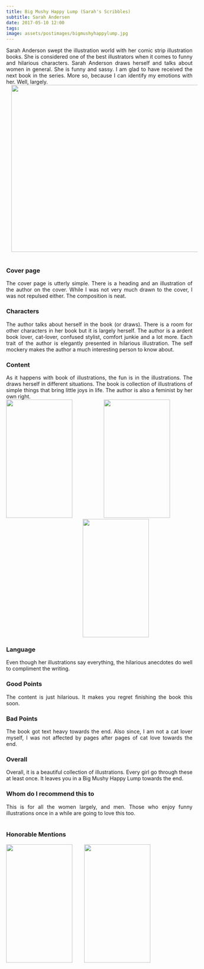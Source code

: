 ```yaml
---
title: Big Mushy Happy Lump (Sarah's Scribbles)
subtitle: Sarah Andersen
date: 2017-05-10 12:00
tags: 
image: assets/postimages/bigmushyhappylump.jpg
---
```


<div dir="ltr" style="text-align: left;" trbidi="on">
<div style="text-align: justify;">
Sarah Anderson swept the illustration world with her comic strip illustration books. She is considered one of the best illustrators when it comes to funny and hilarious characters. Sarah Anderson draws herself and talks about women in general. She is funny and sassy. I am glad to have received the next book in the series. More so, because I can identify my emotions with her. Well, largely.<br />
<div class="separator" style="clear: both; text-align: center;">
<a href="https://4.bp.blogspot.com/-XAaGmXVH9Rc/WKVkxG2sr6I/AAAAAAAAEPg/anjABWlawMUUOyNM_IzNN8kWb7IHS7OSwCLcB/s1600/FullSizeRender%2B%25281%2529.jpg" imageanchor="1" style="margin-left: 1em; margin-right: 1em;"><img border="0" height="452" src="https://4.bp.blogspot.com/-XAaGmXVH9Rc/WKVkxG2sr6I/AAAAAAAAEPg/anjABWlawMUUOyNM_IzNN8kWb7IHS7OSwCLcB/s640/FullSizeRender%2B%25281%2529.jpg" width="640" /></a></div>
<br /></div>
<h3 style="text-align: justify;">
Cover page&nbsp;</h3>
<div style="text-align: justify;">
The cover page is utterly simple. There is a heading and an illustration of the author on the cover. While I was not very much drawn to the cover, I was not repulsed either. The composition is neat.&nbsp;</div>
<h3 style="text-align: justify;">
Characters&nbsp;</h3>
<div style="text-align: justify;">
The author talks about herself in the book (or draws). There is a room for other characters in her book but it is largely herself. The author is a ardent book lover, cat-lover, confused stylist, comfort junkie and a lot more. Each trait of the author is elegantly presented in hilarious illustration. The self mockery makes the author a much interesting person to know about.&nbsp;</div>
<h3 style="text-align: justify;">
Content&nbsp;</h3>
<div style="text-align: justify;">
As it happens with book of illustrations, the fun is in the illustrations. The draws herself in different situations. The book is collection of illustrations of simple things that bring little joys in life. The author is also a feminist by her own right.&nbsp;</div>
<div class="separator" style="clear: both; text-align: center;">
<a href="https://3.bp.blogspot.com/-6GA1ph_i8hk/WKLVaODGMyI/AAAAAAAAEPE/yUTVE6Kg5vAEp7P2hl5UFFoHQM6YPT3yQCEw/s1600/IMG_8360.PNG" imageanchor="1" style="clear: left; float: left; margin-bottom: 1em; margin-right: 1em;"><img border="0" height="320" src="https://3.bp.blogspot.com/-6GA1ph_i8hk/WKLVaODGMyI/AAAAAAAAEPE/yUTVE6Kg5vAEp7P2hl5UFFoHQM6YPT3yQCEw/s320/IMG_8360.PNG" width="179" /></a></div>
<div style="text-align: justify;">
&nbsp;<a href="https://3.bp.blogspot.com/-hlbe9tv1g2A/WKLVZ5Cz29I/AAAAAAAAEPA/-XOf3_ulYiAh8ixjiSMvfOIAaxi_HCHVQCEw/s1600/IMG_8361.PNG" imageanchor="1" style="clear: right; display: inline !important; margin-bottom: 1em; margin-left: 1em; text-align: center;"><img border="0" height="320" src="https://3.bp.blogspot.com/-hlbe9tv1g2A/WKLVZ5Cz29I/AAAAAAAAEPA/-XOf3_ulYiAh8ixjiSMvfOIAaxi_HCHVQCEw/s320/IMG_8361.PNG" width="179" /></a>&nbsp;&nbsp;<a href="https://1.bp.blogspot.com/-lYLoAHmuR7U/WKLVZx5868I/AAAAAAAAEO8/k5zQIhh1CvoCHmJ8tJUmD3z5HgWjUsSsACEw/s1600/IMG_8363.PNG" imageanchor="1" style="clear: right; display: inline !important; margin-bottom: 1em; margin-left: 1em; text-align: center;"><img border="0" height="320" src="https://1.bp.blogspot.com/-lYLoAHmuR7U/WKLVZx5868I/AAAAAAAAEO8/k5zQIhh1CvoCHmJ8tJUmD3z5HgWjUsSsACEw/s320/IMG_8363.PNG" width="179" /></a></div>
<h3 style="text-align: justify;">
Language&nbsp;</h3>
<div style="text-align: justify;">
Even though her illustrations say everything, the hilarious anecdotes do well to compliment the writing.&nbsp;</div>
<h3 style="text-align: justify;">
Good Points&nbsp;</h3>
<div style="text-align: justify;">
The content is just hilarious. It makes you regret finishing the book this soon.&nbsp;</div>
<h3 style="text-align: justify;">
Bad Points&nbsp;</h3>
<div style="text-align: justify;">
The book got text heavy towards the end. Also since, I am not a cat lover myself, I was not affected by pages after pages of cat love towards the end.&nbsp;</div>
<h3 style="text-align: justify;">
Overall&nbsp;</h3>
<div style="text-align: justify;">
Overall, it is a beautiful collection of illustrations. Every girl go through these at least once. It leaves you in a Big Mushy Happy Lump towards the end.&nbsp;</div>
<h3 style="text-align: justify;">
Whom do I recommend this to&nbsp;</h3>
<div style="text-align: justify;">
This is for all the women largely, and men. Those who enjoy funny illustrations once in a while are going to love this too.</div>
<div style="text-align: justify;">
<br /></div>
<h3 style="text-align: justify;">
Honorable Mentions&nbsp;</h3>
<div class="separator" style="clear: both; text-align: center;">
<a href="https://1.bp.blogspot.com/-jRMPLZ5mQO0/WKLVasru0lI/AAAAAAAAEPI/gYlrblkjiVAu-cx2GyxMQqhVoJE3Ke_oQCEw/s1600/IMG_8364.PNG" imageanchor="1" style="clear: left; float: left; margin-bottom: 1em; margin-right: 1em;"><img border="0" height="320" src="https://1.bp.blogspot.com/-jRMPLZ5mQO0/WKLVasru0lI/AAAAAAAAEPI/gYlrblkjiVAu-cx2GyxMQqhVoJE3Ke_oQCEw/s320/IMG_8364.PNG" width="179" /></a></div>
<div style="text-align: justify;">
&nbsp;<a href="https://4.bp.blogspot.com/-s9P6tASKF-4/WKLVa8j8mnI/AAAAAAAAEPQ/cJoE_hlDQdEBTvQsdWhGuhX-92JqAsdrwCEw/s1600/IMG_8365.PNG" imageanchor="1" style="margin-left: 1em; margin-right: 1em; text-align: center;"><img border="0" height="320" src="https://4.bp.blogspot.com/-s9P6tASKF-4/WKLVa8j8mnI/AAAAAAAAEPQ/cJoE_hlDQdEBTvQsdWhGuhX-92JqAsdrwCEw/s320/IMG_8365.PNG" width="179" /></a></div>
</div>
